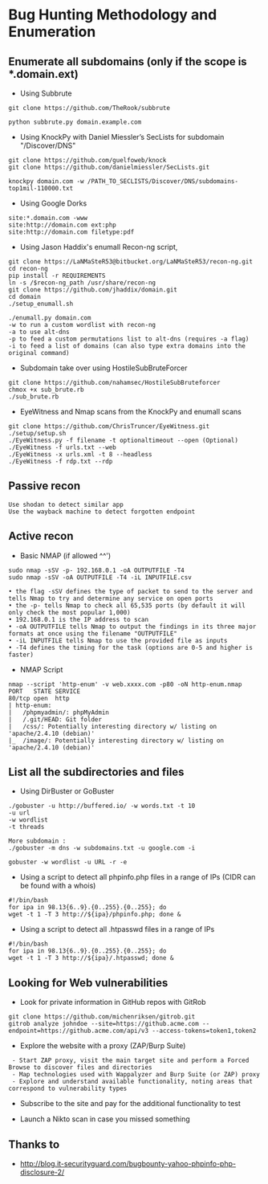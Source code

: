 # Bug Hunting Methodology and Enumeration

## Enumerate all subdomains (only if the scope is *.domain.ext)

* Using Subbrute
```
git clone https://github.com/TheRook/subbrute

python subbrute.py domain.example.com
```

* Using KnockPy with Daniel Miessler’s SecLists for subdomain "/Discover/DNS"
```
git clone https://github.com/guelfoweb/knock
git clone https://github.com/danielmiessler/SecLists.git

knockpy domain.com -w /PATH_TO_SECLISTS/Discover/DNS/subdomains-top1mil-110000.txt
```

* Using Google Dorks
```
site:*.domain.com -www
site:http://domain.com ext:php
site:http://domain.com filetype:pdf
```

* Using Jason Haddix's enumall Recon-ng script, 
```
git clone https://LaNMaSteR53@bitbucket.org/LaNMaSteR53/recon-ng.git
cd recon-ng
pip install -r REQUIREMENTS
ln -s /$recon-ng_path /usr/share/recon-ng
git clone https://github.com/jhaddix/domain.git
cd domain
./setup_enumall.sh

./enumall.py domain.com
-w to run a custom wordlist with recon-ng
-a to use alt-dns
-p to feed a custom permutations list to alt-dns (requires -a flag)
-i to feed a list of domains (can also type extra domains into the original command)
```

* Subdomain take over using HostileSubBruteForcer 
```
git clone https://github.com/nahamsec/HostileSubBruteforcer
chmox +x sub_brute.rb
./sub_brute.rb
```

* EyeWitness and Nmap scans from the KnockPy and enumall scans
```
git clone https://github.com/ChrisTruncer/EyeWitness.git
./setup/setup.sh
./EyeWitness.py -f filename -t optionaltimeout --open (Optional)
./EyeWitness -f urls.txt --web
./EyeWitness -x urls.xml -t 8 --headless
./EyeWitness -f rdp.txt --rdp
```

## Passive recon
```
Use shodan to detect similar app
Use the wayback machine to detect forgotten endpoint
```


## Active recon
* Basic NMAP (if allowed ^^')
```
sudo nmap -sSV -p- 192.168.0.1 -oA OUTPUTFILE -T4 
sudo nmap -sSV -oA OUTPUTFILE -T4 -iL INPUTFILE.csv

• the flag -sSV defines the type of packet to send to the server and tells Nmap to try and determine any service on open ports
• the -p- tells Nmap to check all 65,535 ports (by default it will only check the most popular 1,000)
• 192.168.0.1 is the IP address to scan
• -oA OUTPUTFILE tells Nmap to output the findings in its three major formats at once using the filename "OUTPUTFILE"
• -iL INPUTFILE tells Nmap to use the provided file as inputs
• -T4 defines the timing for the task (options are 0-5 and higher is faster)
```

* NMAP Script
```
nmap --script 'http-enum' -v web.xxxx.com -p80 -oN http-enum.nmap
PORT   STATE SERVICE
80/tcp open  http
| http-enum: 
|   /phpmyadmin/: phpMyAdmin
|   /.git/HEAD: Git folder
|   /css/: Potentially interesting directory w/ listing on 'apache/2.4.10 (debian)'
|_  /image/: Potentially interesting directory w/ listing on 'apache/2.4.10 (debian)'

```


## List all the subdirectories and files 
* Using DirBuster or GoBuster
```
./gobuster -u http://buffered.io/ -w words.txt -t 10
-u url
-w wordlist
-t threads

More subdomain :
./gobuster -m dns -w subdomains.txt -u google.com -i

gobuster -w wordlist -u URL -r -e
```


* Using a script to detect all phpinfo.php files in a range of IPs (CIDR can be found with a whois)
```
#!/bin/bash
for ipa in 98.13{6..9}.{0..255}.{0..255}; do
wget -t 1 -T 3 http://${ipa}/phpinfo.php; done &
```

* Using a script to detect all .htpasswd files in a range of IPs
```
#!/bin/bash
for ipa in 98.13{6..9}.{0..255}.{0..255}; do
wget -t 1 -T 3 http://${ipa}/.htpasswd; done &
```

## Looking for Web vulnerabilities

* Look for private information in GitHub repos with GitRob
```
git clone https://github.com/michenriksen/gitrob.git
gitrob analyze johndoe --site=https://github.acme.com --endpoint=https://github.acme.com/api/v3 --access-tokens=token1,token2
```

* Explore the website with a proxy (ZAP/Burp Suite)
```
 - Start ZAP proxy, visit the main target site and perform a Forced Browse to discover files and directories
 - Map technologies used with Wappalyzer and Burp Suite (or ZAP) proxy
 - Explore and understand available functionality, noting areas that correspond to vulnerability types
```

* Subscribe to the site and pay for the additional functionality to test

* Launch a Nikto scan in case you missed something

## Thanks to
* http://blog.it-securityguard.com/bugbounty-yahoo-phpinfo-php-disclosure-2/
